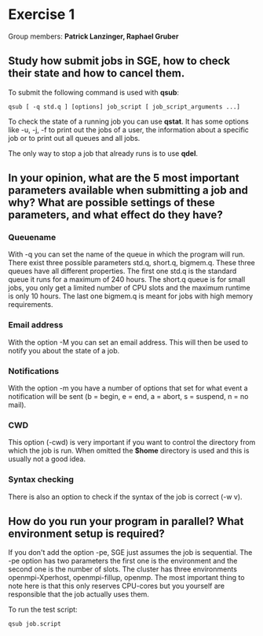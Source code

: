 # Exercise 1

Group members: **Patrick Lanzinger, Raphael Gruber**

## Study how submit jobs in SGE, how to check their state and how to cancel them.

To submit the following command is used with **qsub**:

```
qsub [ -q std.q ] [options] job_script [ job_script_arguments ...]
```

To check the state of a running job you can use **qstat**. It has some options like -u, -j, -f to print out the jobs of a user, the information about a specific job or to print out all queues and all jobs.

The only way to stop a job that already runs is to use **qdel**.

## In your opinion, what are the 5 most important parameters available when submitting a job and why? What are possible settings of these parameters, and what effect do they have?

### Queuename

With -q you can set the name of the queue in which the program will run. There exist three possible parameters std.q, short.q, bigmem.q. These three queues have all different properties. The first one std.q is the standard queue it runs for a maximum of 240 hours. The short.q queue is for small jobs, you only get a limited number of CPU slots and the maximum runtime is only 10 hours. The last one bigmem.q is meant for jobs with high memory requirements.

### Email address

With the option -M you can set an email address. This will then be used to notify you about the state of a job.

### Notifications

With the option -m you have a number of options that set for what event a notification will be sent (b = begin, e = end, a = abort, s = suspend, n = no mail). 

### CWD

This option (-cwd) is very important if you want to control the directory from which the job is run. When omitted the **$home** directory is used and this is usually not a good idea.

### Syntax checking

There is also an option to check if the syntax of the job is correct (-w v).


## How do you run your program in parallel? What environment setup is required? 

If you don't add the option -pe, SGE just assumes the job is sequential. The -pe option has two parameters the first one is the environment and the second one is the number of slots. The cluster has three environments openmpi-Xperhost, openmpi-fillup, openmp. The most important thing to note here is that this only reserves CPU-cores but you yourself are responsible that the job actually uses them.

To run the test script: 

```
qsub job.script
```
